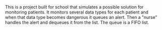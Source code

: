 This is a project built for school that simulates a possible solution for monitoring patients. It monitors several data types for each patient and when that data type becomes dangerous it queues an alert. Then a "nurse" handles the alert and dequeues it from the list. The queue is a FIFO list.
